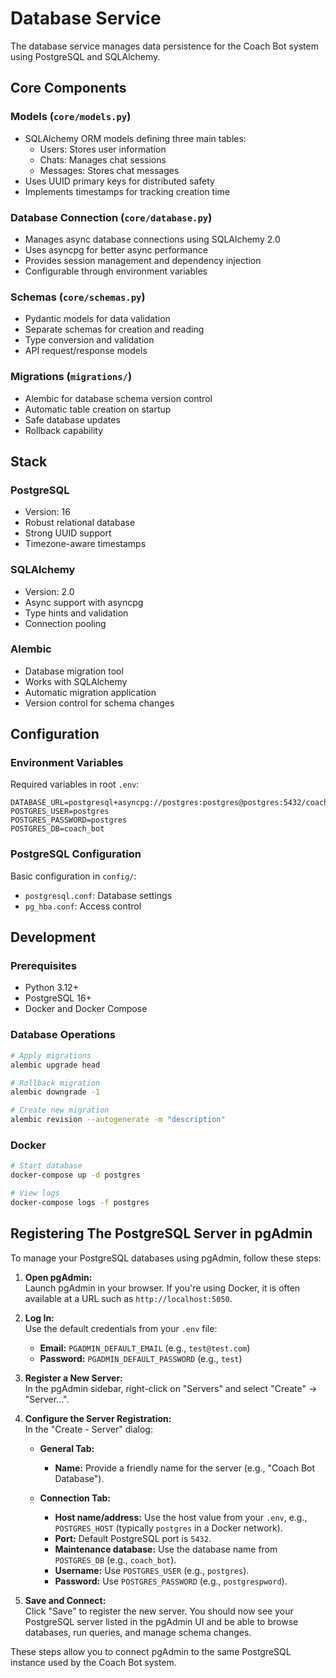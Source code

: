 # Database Service

The database service manages data persistence for the Coach Bot system using PostgreSQL and SQLAlchemy.

## Core Components

### Models (`core/models.py`)
- SQLAlchemy ORM models defining three main tables:
  - Users: Stores user information
  - Chats: Manages chat sessions
  - Messages: Stores chat messages
- Uses UUID primary keys for distributed safety
- Implements timestamps for tracking creation time

### Database Connection (`core/database.py`)
- Manages async database connections using SQLAlchemy 2.0
- Uses asyncpg for better async performance
- Provides session management and dependency injection
- Configurable through environment variables

### Schemas (`core/schemas.py`)
- Pydantic models for data validation
- Separate schemas for creation and reading
- Type conversion and validation
- API request/response models

### Migrations (`migrations/`)
- Alembic for database schema version control
- Automatic table creation on startup
- Safe database updates
- Rollback capability

## Stack

### PostgreSQL
- Version: 16
- Robust relational database
- Strong UUID support
- Timezone-aware timestamps

### SQLAlchemy
- Version: 2.0
- Async support with asyncpg
- Type hints and validation
- Connection pooling

### Alembic
- Database migration tool
- Works with SQLAlchemy
- Automatic migration application
- Version control for schema changes

## Configuration

### Environment Variables
Required variables in root `.env`:
```env
DATABASE_URL=postgresql+asyncpg://postgres:postgres@postgres:5432/coach_bot
POSTGRES_USER=postgres
POSTGRES_PASSWORD=postgres
POSTGRES_DB=coach_bot
```

### PostgreSQL Configuration
Basic configuration in `config/`:
- `postgresql.conf`: Database settings
- `pg_hba.conf`: Access control

## Development

### Prerequisites
- Python 3.12+
- PostgreSQL 16+
- Docker and Docker Compose

### Database Operations
```bash
# Apply migrations
alembic upgrade head

# Rollback migration
alembic downgrade -1

# Create new migration
alembic revision --autogenerate -m "description"
```

### Docker
```bash
# Start database
docker-compose up -d postgres

# View logs
docker-compose logs -f postgres
```

## Registering The PostgreSQL Server in pgAdmin

To manage your PostgreSQL databases using pgAdmin, follow these steps:

1. **Open pgAdmin:**  
   Launch pgAdmin in your browser. If you're using Docker, it is often available at a URL such as `http://localhost:5050`.

2. **Log In:**  
   Use the default credentials from your `.env` file:
   - **Email:** `PGADMIN_DEFAULT_EMAIL` (e.g., `test@test.com`)
   - **Password:** `PGADMIN_DEFAULT_PASSWORD` (e.g., `test`)

3. **Register a New Server:**  
   In the pgAdmin sidebar, right-click on "Servers" and select "Create" → "Server...".

4. **Configure the Server Registration:**  
   In the "Create - Server" dialog:
   - **General Tab:**  
     - **Name:** Provide a friendly name for the server (e.g., "Coach Bot Database").

   - **Connection Tab:**  
     - **Host name/address:** Use the host value from your `.env`, e.g., `POSTGRES_HOST` (typically `postgres` in a Docker network).
     - **Port:** Default PostgreSQL port is `5432`.
     - **Maintenance database:** Use the database name from `POSTGRES_DB` (e.g., `coach_bot`).
     - **Username:** Use `POSTGRES_USER` (e.g., `postgres`).
     - **Password:** Use `POSTGRES_PASSWORD` (e.g., `postgrespword`).

5. **Save and Connect:**  
   Click "Save" to register the new server. You should now see your PostgreSQL server listed in the pgAdmin UI and be able to browse databases, run queries, and manage schema changes.

These steps allow you to connect pgAdmin to the same PostgreSQL instance used by the Coach Bot system.
